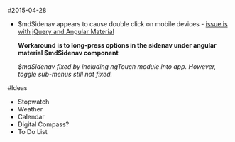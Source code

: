 #2015-04-28
* $mdSidenav appears to cause double click on mobile devices - [issue is with jQuery and Angular Material](https://github.com/angular/material/issues/1842)

	**Workaround is to long-press options in the sidenav under angular material $mdSidenav component**

	*$mdSidenav fixed by including ngTouch module into app. However, toggle sub-menus still not fixed.*

#Ideas
* Stopwatch
* Weather
* Calendar
* Digital Compass?
* To Do List
